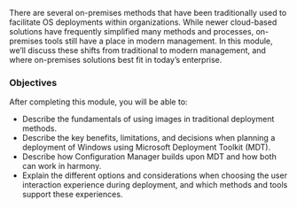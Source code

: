 There are several on-premises methods that have been traditionally used to facilitate OS deployments within organizations. While newer cloud-based solutions have frequently simplified many methods and processes, on-premises tools still have a place in modern management. In this module, we’ll discuss these shifts from traditional to modern management, and where on-premises solutions best fit in today’s enterprise.

### Objectives

After completing this module, you will be able to:

 -  Describe the fundamentals of using images in traditional deployment methods.
 -  Describe the key benefits, limitations, and decisions when planning a deployment of Windows using Microsoft Deployment Toolkit (MDT).
 -  Describe how Configuration Manager builds upon MDT and how both can work in harmony.
 -  Explain the different options and considerations when choosing the user interaction experience during deployment, and which methods and tools support these experiences.
